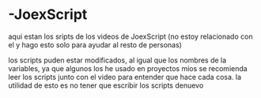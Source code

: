 # -JoexScript
aqui estan los sripts de los videos de JoexScript (no estoy relacionado con el y hago esto solo para ayudar al resto de personas)

los scripts puden estar modificados, al igual que los nombres de la variables, ya que algunos los he usado en proyectos mios
se recomienda leer los scripts junto con el video para entender que hace cada cosa.
la utilidad de esto es no tener que escribir los scripts denuevo
